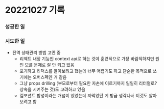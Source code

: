 ﻿# 20221027 기록
### 성공한 일

### 시도한 일
- 전역 상태관리 방법 고민 중
  - 리액트 내장 기능인 context api로 하는 것이 훈련적으로 가장 바람직하지만 원인 모를 문제로 잘 안 되고 있음
  - 포기하고 리덕스를 알아보려고 했는데 너무 어렵기도 하고 단순한 목적으로 쓰기에는 오버스펙인 거 같음
  - 그냥 props drilling (부모로부터 필요한 자손에 이르기까지 일일히 리터럴로? 상속을 시켜주는 것)도 고려하고 있음
  - 컴포넌트 합성이라는 개념이 있었는데 까먹었던 게 방금 생각나서 이것도 알아보려고 함
